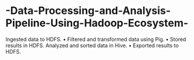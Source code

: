 # -Data-Processing-and-Analysis-Pipeline-Using-Hadoop-Ecosystem-
Ingested data to HDFS.  • Filtered and transformed data using Pig.  • Stored results in HDFS. Analyzed and sorted data in Hive.  • Exported results to HDFS.
